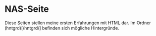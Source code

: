 # NAS-Seite
Diese Seiten stellen meine ersten Erfahrungen mit HTML dar.
Im Ordner (hntgrd)[/hntgrd/] befinden sich mögliche Hintergründe.